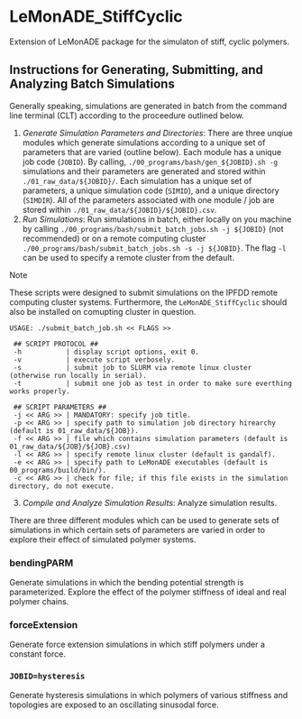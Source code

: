 # LeMonADE_StiffCyclic
Extension of LeMonADE package for the simulaton of stiff, cyclic polymers.

## Instructions for Generating, Submitting, and Analyzing Batch Simulations

Generally speaking, simulations are generated in batch from the command line terminal (CLT) according to the proceedure outlined below.
1. *Generate Simulation Parameters and Directories*: There are three unqiue modules which generate simulations according to a unique set of parameters that are varied (outline below). Each module has a unique job code (`JOBID`). By calling, `./00_programs/bash/gen_${JOBID}.sh -g` simulations and their parameters are generated and stored within `./01_raw_data/${JOBID}/`. Each simulation has a unique set of parameters, a unique simulation code (`SIMID`), and a unique directory (`SIMDIR`). All of the parameters associated with one module / job are stored within `./01_raw_data/${JOBID}/${JOBID}.csv`.
2. *Run Simulations*: Run simulations in batch, either locally on you machine by calling `./00_programs/bash/submit_batch_jobs.sh -j ${JOBID}` (not recommended) or on a remote computing cluster `./00_programs/bash/submit_batch_jobs.sh -s -j ${JOBID}`. The flag `-l` can be used to specify a remote cluster from the default.
>[!NOTE]
>These scripts were designed to submit simulations on the IPFDD remote computing cluster systems.
>Furthermore, the `LeMonADE_StiffCyclic` should also be installed on comupting cluster in question.
```
USAGE: ./submit_batch_job.sh << FLAGS >>

 ## SCRIPT PROTOCOL ##
 -h           | display script options, exit 0.
 -v           | execute script verbosely.
 -s           | submit job to SLURM via remote linux cluster (otherwise run locally in serial).
 -t           | submit one job as test in order to make sure everthing works properly.

 ## SCRIPT PARAMETERS ##
 -j << ARG >> | MANDATORY: specify job title.
 -p << ARG >> | specify path to simulation job directory hirearchy (default is 01_raw_data/${JOB}).
 -f << ARG >> | file which contains simulation parameters (default is 01_raw_data/${JOB}/${JOB}.csv)
 -l << ARG >> | specify remote linux cluster (default is gandalf).
 -e << ARG >> | specify path to LeMonADE executables (default is 00_programs/build/bin/).
 -c << ARG >> | check for file; if this file exists in the simulation directory, do not execute.

```

3. *Compile and Analyze Simulation Results*: Analyze simulation results.

There are three different modules which can be used to generate sets of simulations in which certain sets of parameters are varied in order to explore their effect of simulated polymer systems.

### bendingPARM
Generate simulations in which the bending potential strength is parameterized. Explore the effect of the polymer stiffness of ideal and real polymer chains.

### forceExtension
Generate force extension simulations in which stiff polymers under a constant force. 

### `JOBID=hysteresis`
Generate hysteresis simulations in which polymers of various stiffness and topologies are exposed to an oscillating sinusodal force.
